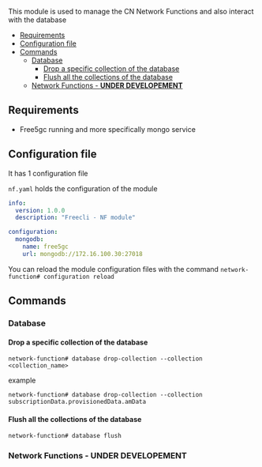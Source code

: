 This module is used to manage the CN Network Functions and also interact with the database

- [Requirements](#requirements)
- [Configuration file](#configuration-file)
- [Commands](#commands)
  - [Database](#database)
    - [Drop a specific collection of the database](#drop-a-specific-collection-of-the-database)
    - [Flush all the collections of the database](#flush-all-the-collections-of-the-database)
  - [Network Functions - **UNDER DEVELOPEMENT**](#network-functions---under-developement)

## Requirements

- Free5gc running and more specifically mongo service

## Configuration file

It has 1 configuration file

`nf.yaml` holds the configuration of the module

```yaml
info:
  version: 1.0.0
  description: "Freecli - NF module"

configuration:
  mongodb:
    name: free5gc
    url: mongodb://172.16.100.30:27018
```

You can reload the module configuration files with the command `network-function# configuration reload`

## Commands

### Database

#### Drop a specific collection of the database

```
network-function# database drop-collection --collection <collection_name>
```

example
```
network-function# database drop-collection --collection subscriptionData.provisionedData.amData
```

#### Flush all the collections of the database

```
network-function# database flush
```

### Network Functions - **UNDER DEVELOPEMENT**